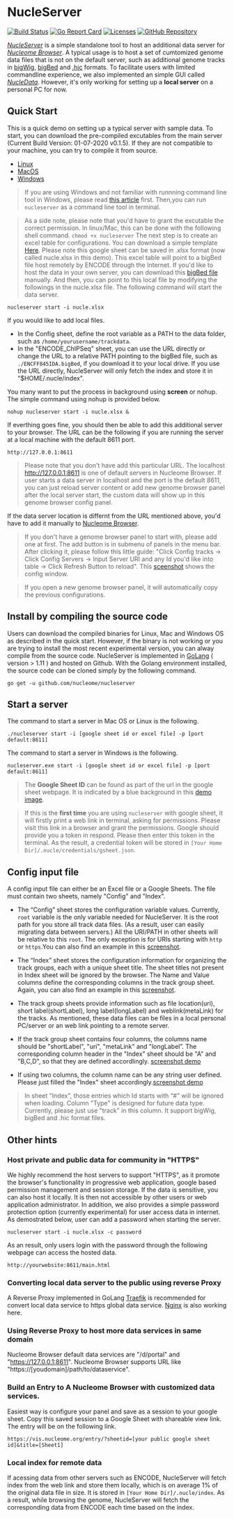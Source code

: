 # NucleServer 
[![Build Status](https://travis-ci.org/nucleome/nucleserver.svg?branch=master)](https://travis-ci.org/nucleome/nucleserver)
[![Go Report Card](https://goreportcard.com/badge/github.com/nucleome/nucleserver)](https://goreportcard.com/report/github.com/nucleome/nucleserver)
[![Licenses](https://img.shields.io/badge/license-bsd-orange.svg)](https://opensource.org/licenses/BSD-3-Clause)
[![GitHub Repository](https://img.shields.io/badge/GitHub-Repository-blue.svg)](https://github.com/nucleome/nucleserver)

[*NucleServer*](http://doc.nucleome.org/data/server) is a simple standalone tool to host an additional data server for [*Nucleome Browser*](https://vis.nucleome.org). A typical usage is to host a set of cumtomized genome data files that is not on the default server, such as additional genome tracks in [bigWig](https://genome.ucsc.edu/goldenpath/help/bigWig.html), [bigBed](https://genome.ucsc.edu/goldenpath/help/bigBed.html) and [.hic](https://github.com/aidenlab/Juicebox/blob/master/HiC_format_v8.docx) formats. To facilitate users with limited commandline experience, we also implemented an simple GUI called [*NucleData*](https://github.com/nucleome/nucledata). However, it's only working for setting up a **local server** on a personal PC for now.


## Quick Start
This is a quick demo on setting up a typical server with sample data. To start, you can download the pre-compiled excutables from the main server (Current Build Version: 01-07-2020  v0.1.5). If they are not compatible to your machine, you can try to compile it from source.
- [Linux](https://vis.nucleome.org/static/nucleserver/current/linux/nucleserver)
- [MacOS](https://vis.nucleome.org/static/nucleserver/current/mac/nucleserver)
- [Windows](https://vis.nucleome.org/static/nucleserver/current/win64/nucleserver.exe)

> If you are using Windows and not familiar with runnning command line tool in Windows, please read [this article](https://www.computerhope.com/issues/chusedos.htm) first. Then,you can run `nucleserver` as a command line tool in terminal.

> As a side note, please note that you'd have to grant the excutable the correct permission. In linux/Mac, this can be done with the following shell command. 
> ``` chmod +x nucleserver ```
The next step is to create an excel table for configurations. You can download a simple template [Here](https://docs.google.com/spreadsheets/d/1nJwOozr4EL4gnx37hzF2Jmv-HPsgFMA9jN-lbUj1GvM/edit#gid=1744383077). 
Please note this google sheet can be saved in .xlsx format (now called nucle.xlsx in this demo). 
This excel table will point to a bigBed file host remotely by ENCODE through the Internet. If you'd like to host the data in your own server, you can download this [bigBed file](https://www.encodeproject.org/files/ENCFF845IDA/@@download/ENCFF845IDA.bigBed) manually. 
And then, you can point to this local file by modifying the followings in the nucle.xlsx file.
The following command will start the data server.
```
nucleserver start -i nucle.xlsx
```
If you would like to add local files.

- In the Config sheet, define the root variable as a PATH to the data folder, such as `/home/yourusername/trackdata`.
- In the "ENCODE_ChIPSeq" sheet, you can use the URL directly or change the URL to a relative PATH pointing to the bigBed file, such as `./ENCFF845IDA.bigBed`, if you download it to your local drive. If you use the URL directly, NucleServer will only fetch the index and store it in "$HOME/.nucle/index".


You many want to put the process in background using **screen** or nohup. The simple command using nohup is provided below.
```
nohup nucleserver start -i nucle.xlsx &
```
If everthing goes fine, you should then be able to add this additional server to your browser. The URL can be the following if you are running the server at a local machine with the default 8611 port.
```
http://127.0.0.1:8611
```
> Please note that you don't have add this particular URL. The localhost http://127.0.0.1:8611 is one of default servers in Nucleome Browser. If user starts a data server in localhost and the port is the default 8611, you can just reload server content or add new genome browser panel after the local server start, the custom data will show up in this genome browser config panel.

If the data server location is differnt from the URL mentioned above, you'd have to add it manually to [Nucleome Browser](https://vis.nucleome.org).  
> If you don't have a genome browser panel to start with, please add one at first. The add button is in submenu of panels in the menu bar. After clicking it, please follow this little guide: "Click Config tracks → Click Config Servers → Input Server URI and any Id you'd like into table → Click Refresh Button to reload". This [sceenshot](https://nucleome.github.io/image/configServers.png) shows the config window.

> If you open a new genome browser panel, it will automatically copy the previous configurations. 

## Install by compiling the source code
Users can download the compiled binaries for Linux, Mac and Windows OS as described in the quick start. 
However, if the binary is not working or you are trying to install the most recent experimental version, you can alway compile from the source code. NucleServer is implemented in [GoLang](https://golang.org) ( version > 1.11 ) and hosted on Github. With the Golang environment installed, the source code can be cloned simply by the following command.
```
go get -u github.com/nucleome/nucleserver
```

##  Start a server
The command to start a server in Mac OS or Linux is the following.
```shell
./nucleserver start -i [google sheet id or excel file] -p [port default:8611]
```
The command to start a server in Windows is the following.
```shell
nucleserver.exe start -i [google sheet id or excel file] -p [port default:8611]
```

> The **Google Sheet ID** can be found as part of the url in the google sheet webpage. It is indicated by a blue background in this [demo image](https://nucleome.github.io/image/google_sheet_id_demo.png).

> If this is the **first time** you are using `nucleserver` with google sheet, it will firstly print a web link in terminal, asking for permissions. Please visit this link in a browser and grant the permissions. Google should provide you a token in respond. Please then enter this token in the terminal. As the result,  a credential token will be stored in `[Your Home Dir]/.nucle/credentials/gsheet.json`. 

## Config input file

A config input file can either be an Excel file or a Google Sheets. The file must contain two sheets, namely "Config" and "Index".  
- The “Config” sheet stores the configuration variable values. Currently, `root` variable is the only variable needed for NucleServer. It is the root path for you store all track data files. (As a result, user can easily migrating data between servers.) All the URI/PATH in other sheets will be relative to this `root`. The only exception is for URIs starting with `http` or `https`.You can also find an example in this [screenshot](https://nucleome.github.io/image/sheetConfig.png).
- The “Index” sheet stores the configuration information for organizing the track groups, each with a unique sheet title. The sheet titles not present in Index sheet will be ignored by the browser. The Name and Value columns define the corresponding columns in the track group sheet. Again, you can also find an example in this [screenshot](https://nucleome.github.io/image/sheetIndex.png).
- The track group sheets provide information such as file location(uri), short label(shortLabel), long label(longLabel) and weblink(metaLink) for the tracks. As mentioned, these data files can be files in a local personal PC/server or an web link pointing to a remote server. 
- If the track group sheet contains four columns, the columns name should be "shortLabel", "uri", "metaLink" and "longLabel”. The corresponding column header in the "Index" sheet should be "A" and "B,C,D", so that they are defined accordlingly. [screenshot demo](https://nucleome.github.io/image/sheetData4.png) 

- If using two columns, the column name can be any string user defined. Please just filled the "Index" sheet accordingly.[screenshot demo](https://nucleome.github.io/image/sheetSimpleData.png)
> In sheet "Index", those entries which Id starts with “#” will be ignored when loading. Column "Type" is designed for future data type. Currently, please just use "track" in this column. It support bigWig, bigBed and .hic format files.


## Other hints
### Host private and public data for community in "HTTPS"
We highly recommend the host servers to support "HTTPS", as it promote the browser's functionality in progressive web application, google based permission management and session storage. If the data is sensitive, you can also host it locally. It is then not accessible by other users or web application administrator. In addition, we also provides a simple password protection option (currently experimental) for user access data in internet. As demostrated below, user can add a password when starting the server.
```
nucleserver start -i nucle.xlsx -c password
```
As an result, only users login with the password through the following webpage can access the hosted data.
```
http://yourwebsite:8611/main.html
```
### Converting local data server to the public using reverse Proxy
A Reverse Proxy implemented in GoLang [Traefik](https://traefik.io/) is recommended for convert local data service to https global data service.  [Nginx](https://www.nginx.com/) is also working here. 


### Using Reverse Proxy to host more data services in same domain
Nucleome Browser default data services are "/d/portal" and "https://127.0.0.1:8611".
Nucleome Browser supports URL like "https://[youdomain]/path/to/dataservice". 


### Build an Entry to A Nucleome Browser with customized data services. 
Easiest way is configure your panel and save as a session to your google sheet.
Copy this saved session to a Google Sheet with shareable view link.
The entry will be on the following link.
```
https://vis.nucleome.org/entry/?sheetid=[your public google sheet id]&title=[Sheet1]
```

### Local index for remote data
If acessing data from other servers such as ENCODE, NucleServer will fetch index from the web link and store them locally, which is on average 1% of the original data file in size. It is stored in `[Your Home Dir]/.nucle/index`. As a result, while browsing the genome, NucleServer will fetch the corresponding data from ENCODE each time based on the index. 

